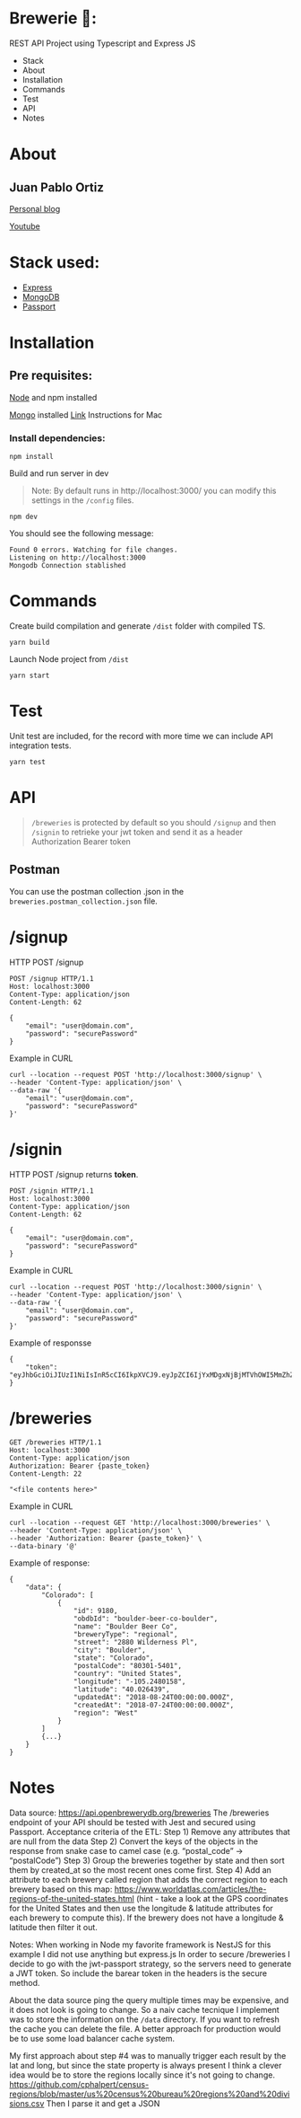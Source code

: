# Brewerie 🍺:
REST API Project using Typescript and Express JS

- Stack
- About
- Installation
- Commands
- Test
- API
- Notes

# About
## Juan Pablo Ortiz
[Personal blog](https://janpoloy.medium.com/)

[Youtube](https://www.youtube.com/channel/UCq6ovz_eDOFlUHy2ea-ukjA/videos/)

# Stack used:
- [Express](https://expressjs.com/)
- [MongoDB](https://www.mongodb.com/)
- [Passport](http://www.passportjs.org/)

# Installation
## Pre requisites:
[Node](https://nodesource.com/blog/installing-nodejs-tutorial-mac-os-x/) and npm installed

[Mongo](https://docs.mongodb.com/guides/server/install/) installed [Link](https://docs.mongodb.com/manual/tutorial/install-mongodb-on-os-x/) Instructions for Mac

### Install dependencies:

```
npm install
```

Build and run server in dev
> Note: By default runs in http://localhost:3000/ you can modify this settings in the `/config` files.

```
npm dev
```

You should see the following message:

```
Found 0 errors. Watching for file changes.
Listening on http://localhost:3000
Mongodb Connection stablished
```
# Commands
Create build compilation and generate `/dist` folder with compiled TS.
```
yarn build
```

Launch Node project from `/dist`
```
yarn start
```

# Test
Unit test are included, for the record with more time we can include API integration tests.
```
yarn test
```


# API
> `/breweries` is protected by default so you should `/signup` and then `/signin` to retrieke your jwt token and send it as a header Authorization Bearer token

## Postman
You can use the postman collection .json in the `breweries.postman_collection.json` file.

# /signup
HTTP POST /signup

```
POST /signup HTTP/1.1
Host: localhost:3000
Content-Type: application/json
Content-Length: 62

{
    "email": "user@domain.com",
    "password": "securePassword"
}
```
Example in CURL
```
curl --location --request POST 'http://localhost:3000/signup' \
--header 'Content-Type: application/json' \
--data-raw '{
    "email": "user@domain.com",
    "password": "securePassword"
}'
```

# /signin
HTTP POST /signup
returns **token**.

```
POST /signin HTTP/1.1
Host: localhost:3000
Content-Type: application/json
Content-Length: 62

{
    "email": "user@domain.com",
    "password": "securePassword"
}
```
Example in CURL
```
curl --location --request POST 'http://localhost:3000/signin' \
--header 'Content-Type: application/json' \
--data-raw '{
    "email": "user@domain.com",
    "password": "securePassword"
}'
```

Example of responsse
```
{
    "token": "eyJhbGciOiJIUzI1NiIsInR5cCI6IkpXVCJ9.eyJpZCI6IjYxMDgxNjBjMTVhOWI5MmZhZTVkZjgzNyIsImVtYWlsIjoianBAY2FsYXBzLmNvbSIsImlhdCI6MTYyODAwNzM4NCwiZXhwIjoxNjI4MDkzNzg0fQ.qezyCf_k3WCfbJiTWivp9eCspMB0veRTtETrsDPq4TA"
}
```

# /breweries

```
GET /breweries HTTP/1.1
Host: localhost:3000
Content-Type: application/json
Authorization: Bearer {paste_token}
Content-Length: 22

"<file contents here>"
```
Example in CURL
```
curl --location --request GET 'http://localhost:3000/breweries' \
--header 'Content-Type: application/json' \
--header 'Authorization: Bearer {paste_token}' \
--data-binary '@'
```

Example of response:
```
{
    "data": {
        "Colorado": [
            {
                "id": 9180,
                "obdbId": "boulder-beer-co-boulder",
                "name": "Boulder Beer Co",
                "breweryType": "regional",
                "street": "2880 Wilderness Pl",
                "city": "Boulder",
                "state": "Colorado",
                "postalCode": "80301-5401",
                "country": "United States",
                "longitude": "-105.2480158",
                "latitude": "40.026439",
                "updatedAt": "2018-08-24T00:00:00.000Z",
                "createdAt": "2018-07-24T00:00:00.000Z",
                "region": "West"
            }
        ]
        {...}
    }
}
```



# Notes 
Data source: https://api.openbrewerydb.org/breweries
The /breweries endpoint of your API should be tested with Jest and secured using Passport.
Acceptance criteria of the ETL:
Step 1) Remove any attributes that are null from the data
Step 2) Convert the keys of the objects in the response from snake case to camel case (e.g. “postal_code” -> “postalCode”)
Step 3) Group the breweries together by state and then sort them by created_at so the most recent ones come first.
Step 4) Add an attribute to each brewery called region that adds the correct region to each brewery based on this map: https://www.worldatlas.com/articles/the-regions-of-the-united-states.html (hint - take a look at the GPS coordinates for the United States and then use the longitude & latitude attributes for each brewery to compute this). If the brewery does not have a longitude & latitude then filter it out.


Notes:
When working in Node my favorite framework is NestJS for this example I did not use anything but express.js
In order to secure /breweries I decide to go with the jwt-passport strategy, so the servers need to generate a JWT token. So include the barear token in the headers is the secure method.

About the data source ping the query multiple times may be expensive, and it does not look is going to change. So a naiv cache tecnique I implement was to store the information on the `/data` directory. If you want to refresh the cache you can delete the file. A better approach for production would be to use some load balancer cache system. 

My first approach about step #4 was to manually trigger each result by the lat and long, but since the state property is always present I think a clever idea would be to store the regions locally since it's not going to change.
https://github.com/cphalpert/census-regions/blob/master/us%20census%20bureau%20regions%20and%20divisions.csv Then I parse it and get a JSON
